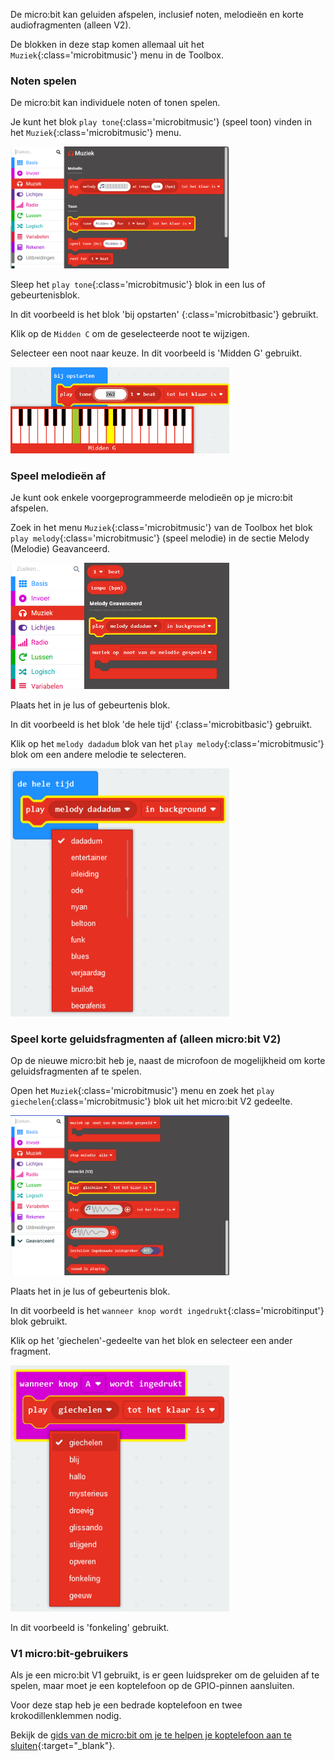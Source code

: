 De micro:bit kan geluiden afspelen, inclusief noten, melodieën en korte audiofragmenten (alleen V2).

De blokken in deze stap komen allemaal uit het `Muziek`{:class='microbitmusic'} menu in de Toolbox.

### Noten spelen

De micro:bit kan individuele noten of tonen spelen.

Je kunt het blok `play tone`{:class='microbitmusic'} (speel toon) vinden in het `Muziek`{:class='microbitmusic'} menu.

<img src="images/music-playtone.png" alt="The Music menu open with the 'play tone' block highlighted." width="350"/>

Sleep het `play tone`{:class='microbitmusic'} blok in een lus of gebeurtenisblok.

In dit voorbeeld is het blok 'bij opstarten' {:class='microbitbasic'} gebruikt.

Klik op de `Midden C` om de geselecteerde noot te wijzigen.

Selecteer een noot naar keuze. In dit voorbeeld is 'Midden G' gebruikt.

<img src="images/playtone-middleg.png" alt="The drop-down menu on the play tone block expanded with `middle G` highlighted." width="350"/>

### Speel melodieën af

Je kunt ook enkele voorgeprogrammeerde melodieën op je micro:bit afspelen.

Zoek in het menu `Muziek`{:class='microbitmusic'} van de Toolbox het blok `play melody`{:class='microbitmusic'} (speel melodie) in de sectie Melody (Melodie) Geavanceerd.

<img src="images/play-melody.png" alt="The Music menu open with the 'play melody' block highlighted." width="350"/>

Plaats het in je lus of gebeurtenis blok.

In dit voorbeeld is het blok 'de hele tijd' {:class='microbitbasic'} gebruikt.

Klik op het `melody dadadum` blok van het `play melody`{:class='microbitmusic'} blok om een andere melodie te selecteren.

<img src="images/melody-choices.png" alt="The drop-down menu on the play melody block expanded to show the melody options." width="350"/>

### Speel korte geluidsfragmenten af (alleen micro:bit V2)

Op de nieuwe micro:bit heb je, naast de microfoon de mogelijkheid om korte geluidsfragmenten af te spelen.

Open het `Muziek`{:class='microbitmusic'} menu en zoek het `play giechelen`{:class='microbitmusic'} blok uit het micro:bit V2 gedeelte.

<img src="images/play-giggle.png" alt="The Music menu open with the 'play giggle' block highlighted." width="350"/>

Plaats het in je lus of gebeurtenis blok.

In dit voorbeeld is het `wanneer knop wordt ingedrukt`{:class='microbitinput'} blok gebruikt.

Klik op het 'giechelen'-gedeelte van het blok en selecteer een ander fragment.

<img src="images/playgiggle-choices.png" alt="The drop-down menu on the 'play giggle' block expanded to show clip options." width="350"/>

In dit voorbeeld is 'fonkeling' gebruikt.

### V1 micro:bit-gebruikers

Als je een micro:bit V1 gebruikt, is er geen luidspreker om de geluiden af te spelen, maar moet je een koptelefoon op de GPIO-pinnen aansluiten.

Voor deze stap heb je een bedrade koptelefoon en twee krokodillenklemmen nodig.

Bekijk de [gids van de micro:bit om je te helpen je koptelefoon aan te sluiten](https://makecode.microbit.org/projects/hack-your-headphones/make){:target="\_blank"}.
